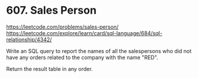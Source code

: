 # 607. Sales Person

https://leetcode.com/problems/sales-person/  
https://leetcode.com/explore/learn/card/sql-language/684/sql-relationship/4342/  

Write an SQL query to report the names of all the salespersons who did not have any orders related to the company with the name "RED".

Return the result table in any order.
